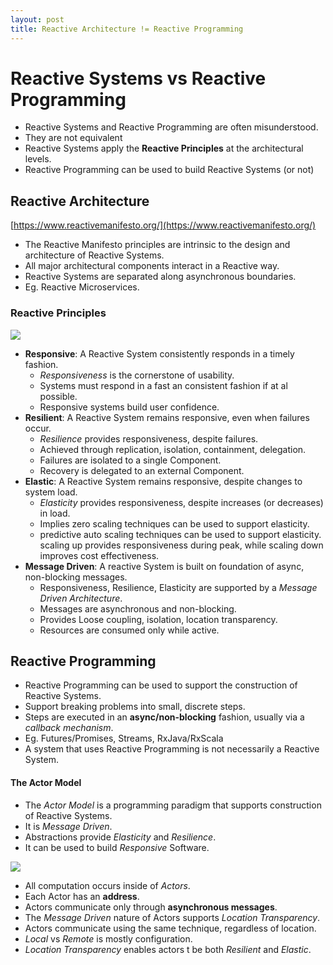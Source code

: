 ```yaml
---
layout: post
title: Reactive Architecture != Reactive Programming
---
```


# Reactive Systems vs Reactive Programming
- Reactive Systems and Reactive Programming are often misunderstood. 
- They are not equivalent
- Reactive Systems apply the **Reactive Principles** at the architectural levels.
- Reactive Programming can be used to build Reactive Systems (or not)

## Reactive Architecture

[https://www.reactivemanifesto.org/](https://www.reactivemanifesto.org/)

- The Reactive Manifesto principles are intrinsic to the design and architecture of Reactive Systems.
- All major architectural components interact in a Reactive way.
- Reactive Systems are separated along asynchronous boundaries.
- Eg. Reactive Microservices.


### Reactive Principles

![](https://i.imgur.com/lKZahOx.png)

- **Responsive**: A Reactive System consistently responds in a timely fashion.
  - _Responsiveness_ is the cornerstone of usability.
  - Systems must respond in a fast an consistent fashion if at al possible.
  - Responsive systems build user confidence.
- **Resilient**: A Reactive System remains responsive, even when failures occur.
  - _Resilience_ provides responsiveness, despite failures.
  - Achieved through replication, isolation, containment, delegation.
  - Failures are isolated to a single Component.
  - Recovery is delegated to an external Component.
- **Elastic**: A Reactive System remains responsive, despite changes to system load.
  - _Elasticity_ provides responsiveness, despite increases (or decreases) in load.
  - Implies zero scaling techniques can be used to support elasticity.
  - predictive auto scaling techniques can be used to support elasticity.
  scaling up provides responsiveness during peak, while scaling down improves cost effectiveness.
- **Message Driven**: A reactive System is built on foundation of async, non-blocking messages.
  - Responsiveness, Resilience, Elasticity are supported by a _Message Driven Architecture_.
  - Messages are asynchronous and non-blocking.
  - Provides Loose coupling, isolation, location transparency.
  - Resources are consumed only while active.


## Reactive Programming

- Reactive Programming can be used to support the construction of Reactive Systems.
- Support breaking problems into small, discrete steps.
- Steps are executed in an **async/non-blocking** fashion, usually via a _callback mechanism_.
- Eg. Futures/Promises, Streams, RxJava/RxScala
- A system that uses Reactive Programming is not necessarily a Reactive System.

#### The Actor Model
  - The _Actor Model_ is a programming paradigm that supports construction of Reactive Systems.
  - It is _Message Driven_.
  - Abstractions provide _Elasticity_ and _Resilience_.
  - It can be used to build _Responsive_ Software.

![](https://i.imgur.com/J2qDGAf.png)

  - All computation occurs inside of _Actors_.
  - Each Actor has an **address**.
  - Actors communicate only through **asynchronous messages**.
  - The _Message Driven_ nature of Actors supports _Location Transparency_.
  - Actors communicate using the same technique, regardless of location.
  - _Local_ vs _Remote_ is mostly configuration.
  - _Location Transparency_ enables actors t be both _Resilient_ and _Elastic_.

